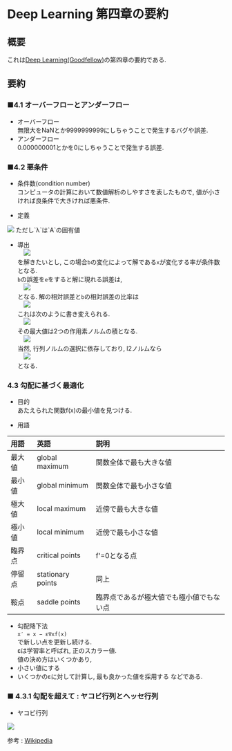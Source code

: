 # Deep Learning 第四章の要約
## 概要
 これは[Deep Learning(Goodfellow)](http://www.deeplearningbook.org/)の第四章の要約である.
 
## 要約
### ■4.1 オーバーフローとアンダーフロー
- オーバーフロー  
 無限大をNaNとか9999999999にしちゃうことで発生するバグや誤差.
- アンダーフロー  
 0.000000001とかを0にしちゃうことで発生する誤差.
 
 
### ■4.2 悪条件
- 条件数(condition number)  
  コンピュータの計算において数値解析のしやすさを表したもので, 値が小さければ良条件で大きければ悪条件.
  
- 定義  
<img src="https://latex.codecogs.com/gif.latex?\kappa(\mathbf{a})&space;=&space;max_i_j|\frac{\lambda_i}{\lambda_j}|">  
ただし`λ`は`A`の固有値  


- 導出  
　<img src="https://latex.codecogs.com/gif.latex?\boldsymbol{Ax=b}">  
を解きたいとし, この場合`b`の変化によって解である`x`が変化する率が条件数となる.  
`b`の誤差を`e`をすると解に現れる誤差は,  
　<img src="https://latex.codecogs.com/gif.latex?\boldsymbol{A^{-1}e}">  
となる. 解の相対誤差と`b`の相対誤差の比率は  
　<img src="https://wikimedia.org/api/rest_v1/media/math/render/svg/2ca16d17b71cd68866c440f1570b5d6a3ddcf7c7">  
これは次のように書き変えられる.  
　<img src="https://wikimedia.org/api/rest_v1/media/math/render/svg/bbc5a312d28f4164729fcadb782ade45cb713aed">  
その最大値は2つの作用素ノルムの積となる.  
　<img src="https://wikimedia.org/api/rest_v1/media/math/render/svg/da986df19c176694bafcb2ddafb2bbfc176d7543">  
当然, 行列ノルムの選択に依存しており, l2ノルムなら  
　<img src="https://latex.codecogs.com/gif.latex?\kappa(\mathbf{A})&space;=&space;max_i_j|\frac{\lambda_i}{\lambda_j}|">  
となる.  

### 4.3 勾配に基づく最適化
- 目的  
あたえられた関数f(x)の最小値を見つける.  

- 用語  

|用語|英語|説明|
|:--|:--|:--|
|最大値|global maximum|関数全体で最も大きな値|
|最小値|global minimum|関数全体で最も小さな値|
|極大値|local maximum|近傍で最も大きな値|
|極小値|local minimum|近傍で最も小さな値|
|臨界点|critical points|f'=0となる点|
|停留点|stationary points|同上|
|鞍点|saddle points|臨界点であるが極大値でも極小値でもない点|

- 勾配降下法  
`x′ = x − ε∇xf(x)`  
で新しい点を更新し続ける.  
εは学習率と呼ばれ, 正のスカラー値.  
値の決め方はいくつかあり,  
 - 小さい値にする
 - いくつかのεに対して計算し, 最も良かった値を採用する
などである.

### ■ 4.3.1 勾配を超えて : ヤコビ行列とヘッセ行列
- ヤコビ行列  
 <img src="https://latex.codecogs.com/pdf.latex?\dpi{100}&space;\bold{f}&space;:&space;\mathbb{R}^m&space;\rightarrow&space;\mathbb{R}^n">

参考 : [Wikipedia](https://ja.wikipedia.org/wiki/%E6%9D%A1%E4%BB%B6%E6%95%B0)  
